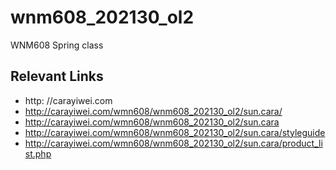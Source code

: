 # wnm608_202130_ol2
WNM608 Spring class

## Relevant Links
- http: //carayiwei.com
- http://carayiwei.com/wmn608/wnm608_202130_ol2/sun.cara/
- http://carayiwei.com/wmn608/wnm608_202130_ol2/sun.cara
- http://carayiwei.com/wmn608/wnm608_202130_ol2/sun.cara/styleguide
- http://carayiwei.com/wmn608/wnm608_202130_ol2/sun.cara/product_list.php